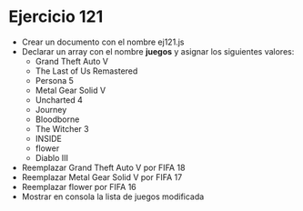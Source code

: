 # Ejercicio 121

* Crear un documento con el nombre ej121.js
* Declarar un array con el nombre **juegos** y asignar los siguientes valores: 
  * Grand Theft Auto V
  * The Last of Us Remastered
  * Persona 5
  * Metal Gear Solid V
  * Uncharted 4
  * Journey
  * Bloodborne
  * The Witcher 3
  * INSIDE
  * flower
  * Diablo III
* Reemplazar Grand Theft Auto V por FIFA 18
* Reemplazar Metal Gear Solid V por FIFA 17
* Reemplazar flower por FIFA 16
* Mostrar en consola la lista de juegos modificada

